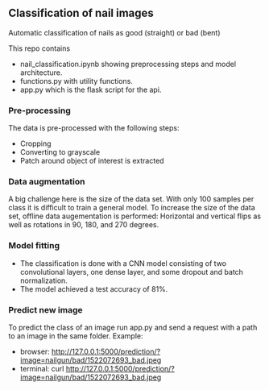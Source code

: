 ## Classification of nail images
Automatic classification of nails as good (straight) or bad (bent)

This repo contains
- nail_classification.ipynb showing preprocessing steps and model architecture.
- functions.py with utility functions.
- app.py which is the flask script for the api.

### Pre-processing
The data is pre-processed with the following steps:
- Cropping
- Converting to grayscale
- Patch around object of interest is extracted

### Data augmentation
A big challenge here is the size of the data set. With only 100 samples per class it is difficult to train a general model. To increase the size of the data set, offline data augementation is performed: Horizontal and vertical flips as well as rotations in 90, 180, and 270 degrees.

### Model fitting
- The classification is done with a CNN model consisting of two convolutional layers, one dense layer, and some dropout and batch normalization.
- The model achieved a test accuracy of 81%.


### Predict new image
To predict the class of an image run app.py and send a request with a path to an image in the same folder.
Example:
- browser: http://127.0.0.1:5000/prediction/?image=nailgun/bad/1522072693_bad.jpeg
- terminal: curl http://127.0.0.1:5000/prediction/?image=nailgun/bad/1522072693_bad.jpeg
